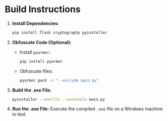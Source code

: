 # Build Instructions

1. **Install Dependencies:**
   ```bash
   pip install flask cryptography pyinstaller
   ```

2. **Obfuscate Code (Optional):**
   - Install `pyarmor`:
     ```bash
     pip install pyarmor
     ```
   - Obfuscate files:
     ```bash
     pyarmor pack -x "--exclude main.py"
     ```

3. **Build the .exe File:**
   ```bash
   pyinstaller --onefile --noconsole main.py
   ```

4. **Run the .exe File:**
   Execute the compiled `.exe` file on a Windows machine to test.
